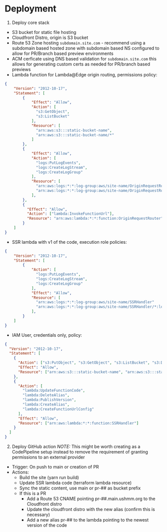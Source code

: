 # Deployment

1. Deploy core stack

- S3 bucket for static file hosting
- Cloudfront Distro, origin is S3 bucket
- Route 53 Zone hosting `subdomain.site.com` - recommend using a subdomain based hosted zone with subdomain based NS configured to allow for PR/Branch based preview environments
- ACM cerficate using DNS based validation for `subdomain.site.com` this allows for generating custom certs as needed for PR/branch based previews
- Lambda function for Lambda@Edge origin routing, permissions policy:

```json
{
    "Version": "2012-10-17",
    "Statement": [
        {
            "Effect": "Allow",
            "Action": [
              "s3:GetObject",
              "s3:ListBucket"
            ],
            "Resource": [
              "arn:aws:s3:::static-bucket-name",
              "arn:aws:s3:::static-bucket-name/*"
            ]
        },
        {
            "Effect": "Allow",
            "Action": [
              "logs:PutLogEvents",
              "logs:CreateLogStream",
              "logs:CreateLogGroup"
            ],
            "Resource": [
              "arn:aws:logs:*:*:log-group:aws/site-name/OriginRequestRouter"
              "arn:aws:logs:*:*:log-group:aws/site-name/OriginRequestRouter/*:log-stream:*"
            ],
        },
        {
          "Effect": "Allow",
          "Action": ["lambda:InvokeFunctionUrl"],
          "Resource": "arn:aws:lambda:*:*:function:OriginRequestRouter"
        }
    ]
}
```

- SSR lambda with v1 of the code, execution role policies:

```json
{
    "Version": "2012-10-17",
    "Statement": [
        {
            "Action": [
              "logs:PutLogEvents",
              "logs:CreateLogStream",
              "logs:CreateLogGroup"
            ],
            "Effect": "Allow",
            "Resource": [
              "arn:aws:logs:*:*:log-group:aws/site-name/SSRHandler"
              "arn:aws:logs:*:*:log-group:aws/site-name/SSRHandler/*:log-stream:*"
            ],
        }
    ]
}
```

- IAM User, credentials only, policy:

```json
{
  "Version": "2012-10-17",
  "Statement": [
    {
      "Action": ["s3:PutObject", "s3:GetObject", "s3:ListBucket", "s3:DeleteObject"],
      "Effect": "Allow",
      "Resource": ["arn:aws:s3:::static-bucket-name", "arn:aws:s3:::static-bucket-name/*"]
    },
    {
      "Action": [
        "lambda:UpdateFunctionCode",
        "lambda:DeleteAlias",
        "lambda:PublishVersion",
        "lambda:CreateAlias",
        "lambda:CreateFunctionUrlConfig"
      ],
      "Effect": "Allow",
      "Resource": ["arn:aws:lambda:*:*:function:SSRHandler"]
    }
  ]
}
```

2. Deploy GitHub action
   _NOTE:_ This might be worth creating as a CodePipeline setup instead to remove the requirement of granting permissions to an external provider

- Trigger: On push to main or creation of PR
- Actions:
  - Build the site (yarn run build)
  - Update SSR lambda code (terraform lambda resource)
  - Sync the static content, use main or pr-## as bucket prefix
  - If this is a PR
    - Add a Route 53 CNAME pointing pr-##.main.ushmm.org to the Cloudfront distro
    - Update the cloudfront distro with the new alias (confirm this is necessary)
    - Add a new alias pr-## to the lambda pointing to the newest version of the code
